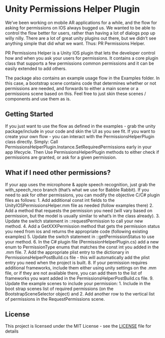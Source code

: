# Unity Permissions Helper Plugin

We’ve been working on mobile AR applications for a while, and the flow for asking for permissions on IOS always bugged us. We wanted to be able to control the flow better for users, rather than having a lot of dialogs pop up willy nilly. There are a lot of great unity plugins out there, but we didn’t see anything simple that did what we want. Thus: PR Permissions Helper.

PR Permissions Helper is a Unity IOS plugin that lets the developer control how and when you ask your users for permissions. It contains a core plugin class that supports a few permissions common permissions and it can be easily extended to add others.

The package also contains an example usage flow in the Examples folder. In this case, a bootstrap scene contains code that determines whether or not permissions are needed, and forwards to either a main scene or a permissions scene based on this. Feel free to just skin these scenes / components and use them as is. 


## Getting Started

If you just want to use the flow as defined in the examples - grab the unity package/include in your code and skin the UI as you see fit. If you want to create your own flow - you can interact with the PermissionsHelperPlugin class directly. Simply: 
Call PermissionsHelperPlugin.Instance.SetRequiredPermissions early in your app lifecycle. Then
Use PermissionsHelperPlugin methods to either check if permissions are granted, or ask for a given permission.

## What if I need other permissions?
If your app uses the microphone & apple speech recognition, just grab the with_speech_reco branch (that’s what we use for Babble Rabbit). If you need to ask for other permissions, you can modify the objective C/C# plugin files as follows:
    1. Add additional const int fields to the UnityIOSPermissionsHelper.mm file as needed (follow examples there)
    2. Add a method that requests the permission you need (will vary based on permission, but the model is usually similar to what’s in the class already). 
    3. Update the switch statement in ::requestPermission to call your new method.
    4. Add a GetXXXPermission method that gets the permission status you need from ios and returns the appropriate code (following existing examples)
    5. Update the switch statement in ::getPermissionStatus to use your method.
    6. In the C# plugin file (PermissionHelperPlugin.cs) add a new enum to PermissionType enums that matches the const int you added in the .mm file.
    7. Add the appropriate plist entry to the dictionary in PermissionsHelperPostBuild.cs file - this will automatically add the plist entry you need when the project is built. 
    8. If your permission requires additional frameworks, include them either using unity settings on the .mm file, or if they are not available there, you can add them to the list of frameworks you want added in the PermissionsHelperPostBuild.cs file.
    9. Update the example scenes to include your permission: 
        1. Include in the boot strap scenes list of required permissions (on the BootstrapSceneSelector object) and
        2. Add another row to the vertical list of permissions in the RequestPermissions scene.


## License

This project is licensed under the MIT License - see the [LICENSE](LICENSE) file for details


